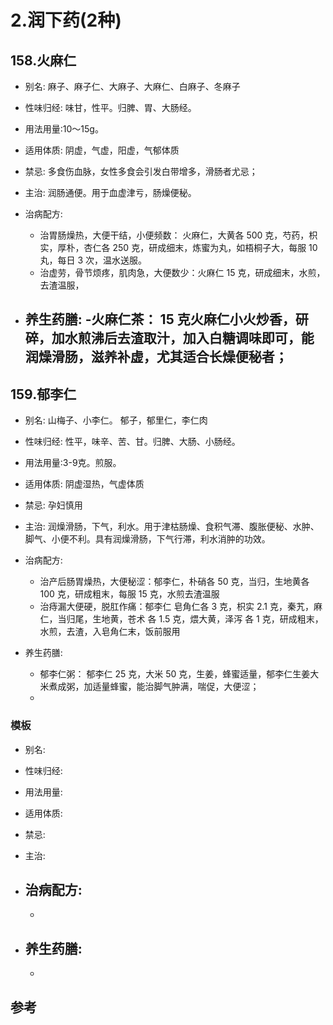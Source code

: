 # 2.润下药(2种)


## 158.火麻仁

- 别名: 麻子、麻子仁、大麻子、大麻仁、白麻子、冬麻子
- 性味归经: 味甘，性平。归脾、胃、大肠经。
- 用法用量:10～15g。
- 适用体质: 阴虚，气虚，阳虚，气郁体质
- 禁忌: 多食伤血脉，女性多食会引发白带增多，滑肠者尤忌；

- 主治: 润肠通便。用于血虚津亏，肠燥便秘。
- 治病配方: 
  - 治胃肠燥热，大便干结，小便频数： 火麻仁，大黄各 500 克，芍药，枳实，厚朴，杏仁各 250 克，研成细末，炼蜜为丸，如梧桐子大，每服 10 丸，每日 3 次，温水送服。
  - 治虚劳，骨节烦疼，肌肉急，大便数少：火麻仁 15 克，研成细末，水煎，去渣温服，
  
- 养生药膳: 
  -火麻仁茶： 15 克火麻仁小火炒香，研碎，加水煎沸后去渣取汁，加入白糖调味即可，能润燥滑肠，滋养补虚，尤其适合长燥便秘者；
  -

## 159.郁李仁

- 别名: 山梅子、小李仁。 郁子，郁里仁，李仁肉
- 性味归经: 性平，味辛、苦、甘。归脾、大肠、小肠经。
- 用法用量:3-9克。煎服。
- 适用体质: 阴虚湿热，气虚体质
- 禁忌: 孕妇慎用

- 主治:  润燥滑肠，下气，利水。用于津枯肠燥、食积气滞、腹胀便秘、水肿、脚气、小便不利。具有润燥滑肠，下气行滞，利水消肿的功效。
- 治病配方: 
  - 治产后肠胃燥热，大便秘涩：郁李仁，朴硝各 50 克，当归，生地黄各 100 克，研成粗末，每服 15 克，水煎去渣温服
  - 治痔漏大便硬，脱肛作痛：郁李仁 皂角仁各 3 克，枳实 2.1 克，秦艽，麻仁，当归尾，生地黄，苍术 各 1.5 克，煨大黄，泽泻 各 1 克，研成粗末，水煎，去渣，入皂角仁末，饭前服用
  
- 养生药膳: 
  - 郁李仁粥： 郁李仁 25 克，大米 50 克，生姜，蜂蜜适量，郁李仁生姜大米煮成粥，加适量蜂蜜，能治脚气肿满，喘促，大便涩；
  -






### 模板

- 别名: 
- 性味归经: 
- 用法用量:
- 适用体质: 
- 禁忌: 

- 主治: 
- 治病配方: 
  - 
  - 
  
- 养生药膳: 
  -
  -


## 参考
